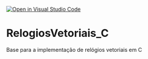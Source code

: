 [![Open in Visual Studio Code](https://classroom.github.com/assets/open-in-vscode-718a45dd9cf7e7f842a935f5ebbe5719a5e09af4491e668f4dbf3b35d5cca122.svg)](https://classroom.github.com/online_ide?assignment_repo_id=13613862&assignment_repo_type=AssignmentRepo)
# RelogiosVetoriais_C
Base para a implementação de relógios vetoriais em C
